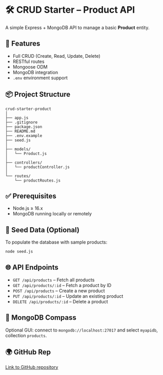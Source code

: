 # 🛠️ CRUD Starter – Product API

A simple Express + MongoDB API to manage a basic **Product** entity.

## 🚀 Features

- Full CRUD (Create, Read, Update, Delete)
- RESTful routes
- Mongoose ODM
- MongoDB integration
- `.env` environment support

## 📦 Project Structure

```
crud-starter-product
│
├── app.js
├── .gitignore
├── package.json
├── README.md
├── .env.example
├── seed.js
│
├── models/
│   └── Product.js
│
├── controllers/
│   └── productController.js
│
└── routes/
    └── productRoutes.js
```

## ✅ Prerequisites

- Node.js ≥ 16.x
- MongoDB running locally or remotely

## 🧪 Seed Data (Optional)

To populate the database with sample products:

```bash
node seed.js
```

## 🌐 API Endpoints

- `GET /api/products` – Fetch all products
- `GET /api/products/:id` – Fetch a product by ID
- `POST /api/products` – Create a new product
- `PUT /api/products/:id` – Update an existing product
- `DELETE /api/products/:id` – Delete a product

## 🧭 MongoDB Compass

Optional GUI: connect to `mongodb://localhost:27017` and select `myapidb`, collection `products`.

## 🌍 GitHub Rep

[Link to GitHub repository](https://github.com/jocke0406/crud-starter-product)
